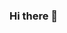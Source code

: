 ### Hi there 👋

<!--
**FaeKhosh/FaeKhosh** is a ✨ _special_ ✨ repository because its `README.md` (this file) appears on your GitHub profile.
The Python code here calculates the compressible Blasius self-similarity solutions for different values of Mach number using:
the fourth order Runge-Kutta and 
the Newtonian iterations.

